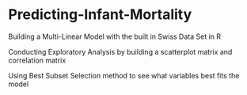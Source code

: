 # Predicting-Infant-Mortality
Building a Multi-Linear Model with the built in Swiss Data Set in R


Conducting Exploratory Analysis by building a scatterplot matrix and correlation matrix

Using Best Subset Selection method to see what variables best fits the model
